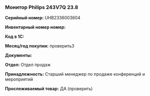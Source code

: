 ### Монитор Philips 243V7Q 23.8</br>

**Серийный номер:** UHB2336003604 </br>

**Инвентарный номер номер:** </br>

**Код в 1С:** </br>

**Месяц/год покупки:** проверить3 </br>

**Документы:** </br>

**Отдел:** Отдел продаж </br>

**Принадлежность:** Старший менеджер по продаже конференций и мероприятий </br>

**Прослеживаемый товар:** ДА (проверить)
